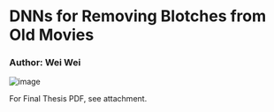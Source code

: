 # DNNs for Removing Blotches from Old Movies

### Author: Wei Wei


![image](https://github.com/user-attachments/assets/1b00a790-f652-4270-853e-089afcc8c204)

For Final Thesis PDF, see attachment. 

